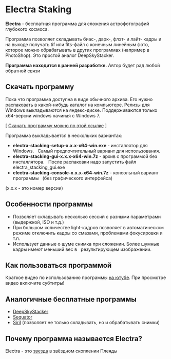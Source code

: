 # Electra Staking
**Electra** - бесплатная программа для сложения астрофотографий глубокого космоса.

Программа позволяет складывать биас-, дарк-, флэт- и лайт- кадры и на выходе получать
tif или fits-файл с конечным линейным фото, которое можно обрабатывать в других
программах (например в PhotoShop). Это простой аналог DeepSkyStacker.

**Программа находится в ранней разработке.** Автор будет рад любой обратной связи

## Скачать программу
Пока что программа доступна в виде обычного архива. Его нужно распаковать в какой-нибудь
каталог на компьютере. Релизы для Windows выкладываются на яндекс-диске.
Поддерживаются только x64-версии windows начиная с Windows 7.

[ [Скачать программу можно по этой ссылке](https://disk.yandex.ru/d/acwvVPFGZ6gUpQ) ]

Программа выкладывается в нескольких вариантах:
* **electra-stacking-setup-x.x.x-x64-win.exe** - инсталлятор для Windows.
  Самый предпочтительный вариант для использования.
* **electra-stacking-gui-x.x.x-x64-win.7z** - архив с программой без инсталлятора.
  После распаковки надо запустить файл electra_stacking_gui.exe
* **electra-stacking-console-x.x.x-x64-win.7z** - консольный вариант программы
  (без графического интерфейса)

(x.x.x - это номер версии)

## Особенности программы
* Позволяет складывать несколько сессий с разными параметрами (выдержкой, ISO и т.д.)
* При большом количестве light-кадров позволяет в автоматическом режиме отключить кадры со смазами,
проблемами фокусировки и т.п.
* Использует данные о шуме снимка при сложении. Более шумные кадры имеют меньший вес в
  результирующем изображении.

## Как пользоваться программой
Краткое видео по использованию программы [на ютубе](https://youtu.be/hG3dr9aAHs8).
При просмотре видео включите субтитры!

## Аналогичные бесплатные программы
* [DeepSkyStacker](http://deepskystacker.free.fr/english/index.html)
* [Sequator](https://sites.google.com/view/sequator/)
* [Siril](https://siril.org/) (позволяет не только складывать, но и обрабатывать снимки)

## Почему программа называется Electra?
Electra - это [звезда](https://ru.wikipedia.org/wiki/%D0%AD%D0%BB%D0%B5%D0%BA%D1%82%D1%80%D0%B0_(%D0%B7%D0%B2%D0%B5%D0%B7%D0%B4%D0%B0)) в звёздном скоплении Плеяды
